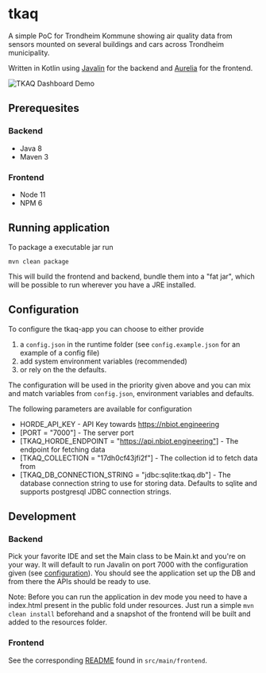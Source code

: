 # tkaq

A simple PoC for Trondheim Kommune showing air quality data from sensors mounted on several buildings and cars across Trondheim municipality.

Written in Kotlin using [Javalin](https://javalin.io) for the backend and [Aurelia](https://aurelia.io) for the frontend.

![TKAQ Dashboard Demo](./tkaq_demo.gif)


## Prerequesites

### Backend

- Java 8
- Maven 3

### Frontend

- Node 11
- NPM 6

## Running application

To package a executable jar run

```
mvn clean package
```

This will build the frontend and backend, bundle them into a "fat jar", which will be possible to run wherever you have a JRE installed. 

## Configuration

To configure the tkaq-app you can choose to either provide

1. a `config.json` in the runtime folder (see `config.example.json` for an example of a config file)
2. add system environment variables (recommended)
3. or rely on the the defaults.

The configuration will be used in the priority given above and you can mix and match variables from `config.json`, environment variables and defaults.

The following parameters are available for configuration

- HORDE_API_KEY - API Key towards https://nbiot.engineering
- [PORT = "7000"] - The server port
- [TKAQ_HORDE_ENDPOINT = "https://api.nbiot.engineering"] - The endpoint for fetching data
- [TKAQ_COLLECTION = "17dh0cf43jfi2f"] - The collection id to fetch data from
- [TKAQ_DB_CONNECTION_STRING = "jdbc:sqlite:tkaq.db"] - The database connection string to use for storing data. Defaults to sqlite and supports postgresql JDBC connection strings.

## Development

### Backend

Pick your favorite IDE and set the Main class to be Main.kt and you're on your way. It will default to run Javalin on port 7000 with the configuration given (see [configuration](#configuration)). You should see the application set up the DB and from there the APIs should be ready to use.

Note: Before you can run the application in dev mode you need to have a index.html present in the public fold under resources. Just run a simple `mvn clean install` beforehand and a snapshot of the frontend will be built and added to the resources folder. 

### Frontend

See the corresponding [README](./src/main/frontend/README.md) found in `src/main/frontend`.
